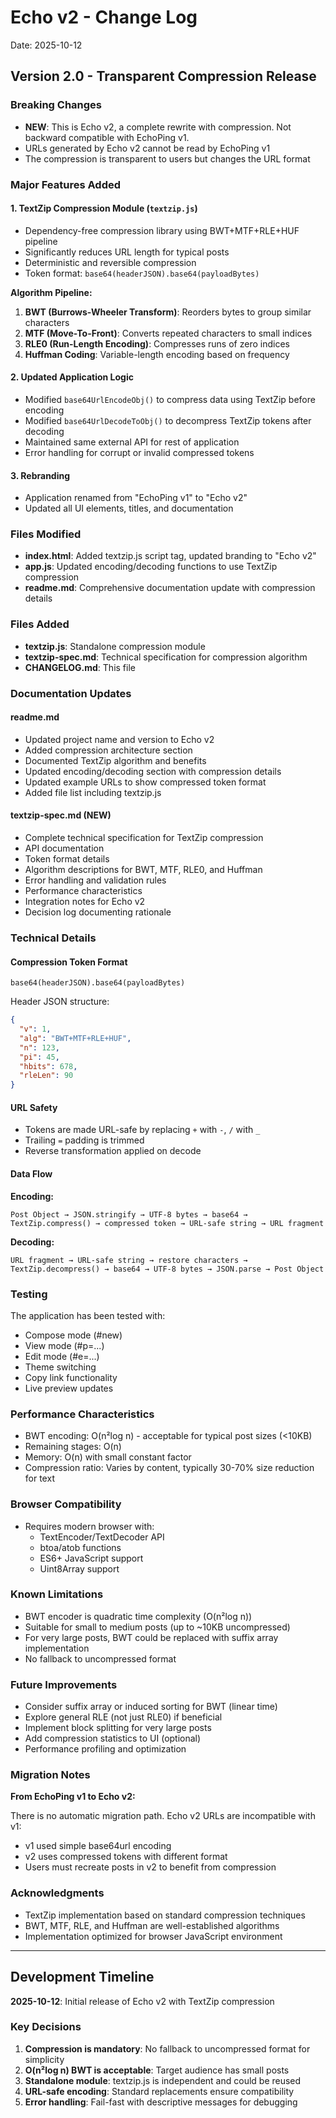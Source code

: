 # Echo v2 - Change Log

Date: 2025-10-12

## Version 2.0 - Transparent Compression Release

### Breaking Changes

- **NEW**: This is Echo v2, a complete rewrite with compression. Not backward compatible with EchoPing v1.
- URLs generated by Echo v2 cannot be read by EchoPing v1
- The compression is transparent to users but changes the URL format

### Major Features Added

#### 1. TextZip Compression Module (`textzip.js`)

- Dependency-free compression library using BWT+MTF+RLE+HUF pipeline
- Significantly reduces URL length for typical posts
- Deterministic and reversible compression
- Token format: `base64(headerJSON).base64(payloadBytes)`

**Algorithm Pipeline:**
1. **BWT (Burrows-Wheeler Transform)**: Reorders bytes to group similar characters
2. **MTF (Move-To-Front)**: Converts repeated characters to small indices
3. **RLE0 (Run-Length Encoding)**: Compresses runs of zero indices
4. **Huffman Coding**: Variable-length encoding based on frequency

#### 2. Updated Application Logic

- Modified `base64UrlEncodeObj()` to compress data using TextZip before encoding
- Modified `base64UrlDecodeToObj()` to decompress TextZip tokens after decoding
- Maintained same external API for rest of application
- Error handling for corrupt or invalid compressed tokens

#### 3. Rebranding

- Application renamed from "EchoPing v1" to "Echo v2"
- Updated all UI elements, titles, and documentation

### Files Modified

- **index.html**: Added textzip.js script tag, updated branding to "Echo v2"
- **app.js**: Updated encoding/decoding functions to use TextZip compression
- **readme.md**: Comprehensive documentation update with compression details

### Files Added

- **textzip.js**: Standalone compression module
- **textzip-spec.md**: Technical specification for compression algorithm
- **CHANGELOG.md**: This file

### Documentation Updates

#### readme.md

- Updated project name and version to Echo v2
- Added compression architecture section
- Documented TextZip algorithm and benefits
- Updated encoding/decoding section with compression details
- Updated example URLs to show compressed token format
- Added file list including textzip.js

#### textzip-spec.md (NEW)

- Complete technical specification for TextZip compression
- API documentation
- Token format details
- Algorithm descriptions for BWT, MTF, RLE0, and Huffman
- Error handling and validation rules
- Performance characteristics
- Integration notes for Echo v2
- Decision log documenting rationale

### Technical Details

#### Compression Token Format

```
base64(headerJSON).base64(payloadBytes)
```

Header JSON structure:
```json
{
  "v": 1,
  "alg": "BWT+MTF+RLE+HUF",
  "n": 123,
  "pi": 45,
  "hbits": 678,
  "rleLen": 90
}
```

#### URL Safety

- Tokens are made URL-safe by replacing `+` with `-`, `/` with `_`
- Trailing `=` padding is trimmed
- Reverse transformation applied on decode

#### Data Flow

**Encoding:**
```
Post Object → JSON.stringify → UTF-8 bytes → base64 →
TextZip.compress() → compressed token → URL-safe string → URL fragment
```

**Decoding:**
```
URL fragment → URL-safe string → restore characters →
TextZip.decompress() → base64 → UTF-8 bytes → JSON.parse → Post Object
```

### Testing

The application has been tested with:
- Compose mode (#new)
- View mode (#p=...)
- Edit mode (#e=...)
- Theme switching
- Copy link functionality
- Live preview updates

### Performance Characteristics

- BWT encoding: O(n²log n) - acceptable for typical post sizes (<10KB)
- Remaining stages: O(n)
- Memory: O(n) with small constant factor
- Compression ratio: Varies by content, typically 30-70% size reduction for text

### Browser Compatibility

- Requires modern browser with:
  - TextEncoder/TextDecoder API
  - btoa/atob functions
  - ES6+ JavaScript support
  - Uint8Array support

### Known Limitations

- BWT encoder is quadratic time complexity (O(n²log n))
- Suitable for small to medium posts (up to ~10KB uncompressed)
- For very large posts, BWT could be replaced with suffix array implementation
- No fallback to uncompressed format

### Future Improvements

- Consider suffix array or induced sorting for BWT (linear time)
- Explore general RLE (not just RLE0) if beneficial
- Implement block splitting for very large posts
- Add compression statistics to UI (optional)
- Performance profiling and optimization

### Migration Notes

**From EchoPing v1 to Echo v2:**

There is no automatic migration path. Echo v2 URLs are incompatible with v1:
- v1 used simple base64url encoding
- v2 uses compressed tokens with different format
- Users must recreate posts in v2 to benefit from compression

### Acknowledgments

- TextZip implementation based on standard compression techniques
- BWT, MTF, RLE, and Huffman are well-established algorithms
- Implementation optimized for browser JavaScript environment

---

## Development Timeline

**2025-10-12**: Initial release of Echo v2 with TextZip compression

### Key Decisions

1. **Compression is mandatory**: No fallback to uncompressed format for simplicity
2. **O(n²log n) BWT is acceptable**: Target audience has small posts
3. **Standalone module**: textzip.js is independent and could be reused
4. **URL-safe encoding**: Standard replacements ensure compatibility
5. **Error handling**: Fail-fast with descriptive messages for debugging

